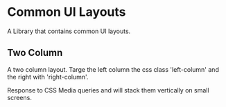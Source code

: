 # Common UI Layouts

A Library that contains common UI layouts.

## Two Column

A two column layout. Targe the left column the css class 'left-column' and the right with 'right-column'.

Response to CSS Media queries and will stack them vertically on small screens.
